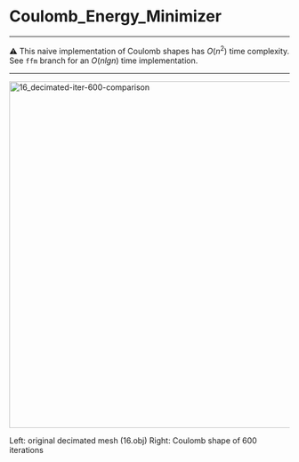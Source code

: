 # Coulomb_Energy_Minimizer
---

⚠️ This naive implementation of Coulomb shapes has $O(n^2)$ time complexity. See `ffm` branch for an $O(nlgn)$ time implementation.

---
<img width="623" alt="16_decimated-iter-600-comparison" src="https://github.com/bartuakyurek/Coulomb_Energy_Minimizer/assets/77360680/b41a3a0b-95bf-4ab5-96f9-721f98f4bc61">

Left: original decimated mesh (16.obj) Right: Coulomb shape of 600 iterations 
